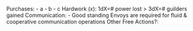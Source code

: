 Purchases:
	- a
	- b
	- c
Hardwork (x): 1dX=# power lost > 3dX=# guilders gained
Communication:
	- Good standing Envoys are required for fluid & cooperative communication operations
Other Free Actions?: